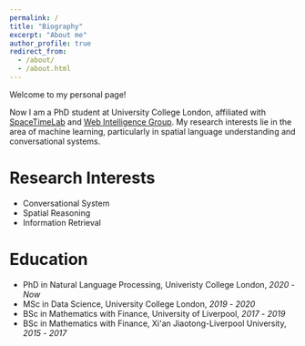 ```yaml
---
permalink: /
title: "Biography"
excerpt: "About me"
author_profile: true
redirect_from: 
  - /about/
  - /about.html
---
```


<!-- ------ -->
Welcome to my personal page! 

Now I am a PhD student at University College London, affiliated with [SpaceTimeLab](https://www.ucl.ac.uk/civil-environmental-geomatic-engineering/research/groups-centres-and-sections/spacetimelab) and [Web Intelligence Group](http://wi.cs.ucl.ac.uk). My research interests lie in the area of machine learning, particularly in spatial language understanding and conversational systems. 

<!-- I focus on improving common-sense reasoning in conversational agents by equipping them with abilities to infer and understand spatial relations in natural language. -->

Research Interests
======
- Conversational System
- Spatial Reasoning
- Information Retrieval

Education
======
- PhD in Natural Language Processing, Univeristy College London, *2020* - *Now* 
- MSc in Data Science, University College London, *2019* - *2020* 
- BSc in Mathematics with Finance, University of Liverpool, *2017* - *2019* 
- BSc in Mathematics with Finance, Xi'an Jiaotong-Liverpool University, *2015* - *2017* 
<!-- :mortar_board:   -->

<!-- * Fall 2015: Research Assistant
  * Github University
  * Duties included: Merging pull requests
  * Supervisor: Professor Hub -->


<!-- **Markdown generator**

I have also created [a set of Jupyter notebooks](https://github.com/academicpages/academicpages.github.io/tree/master/markdown_generator
) that converts a CSV containing structured data about talks or presentations into individual markdown files that will be properly formatted for the academicpages template. The sample CSVs in that directory are the ones I used to create my own personal website at stuartgeiger.com. My usual workflow is that I keep a spreadsheet of my publications and talks, then run the code in these notebooks to generate the markdown files, then commit and push them to the GitHub repository.

How to edit your site's GitHub repository
------
Many people use a git client to create files on their local computer and then push them to GitHub's servers. If you are not familiar with git, you can directly edit these configuration and markdown files directly in the github.com interface. Navigate to a file (like [this one](https://github.com/academicpages/academicpages.github.io/blob/master/_talks/2012-03-01-talk-1.md) and click the pencil icon in the top right of the content preview (to the right of the "Raw | Blame | History" buttons). You can delete a file by clicking the trashcan icon to the right of the pencil icon. You can also create new files or upload files by navigating to a directory and clicking the "Create new file" or "Upload files" buttons. 

Example: editing a markdown file for a talk
![Editing a markdown file for a talk](/images/editing-talk.png)

For more info
------
More info about configuring academicpages can be found in [the guide](https://academicpages.github.io/markdown/). The [guides for the Minimal Mistakes theme](https://mmistakes.github.io/minimal-mistakes/docs/configuration/) (which this theme was forked from) might also be helpful. -->
